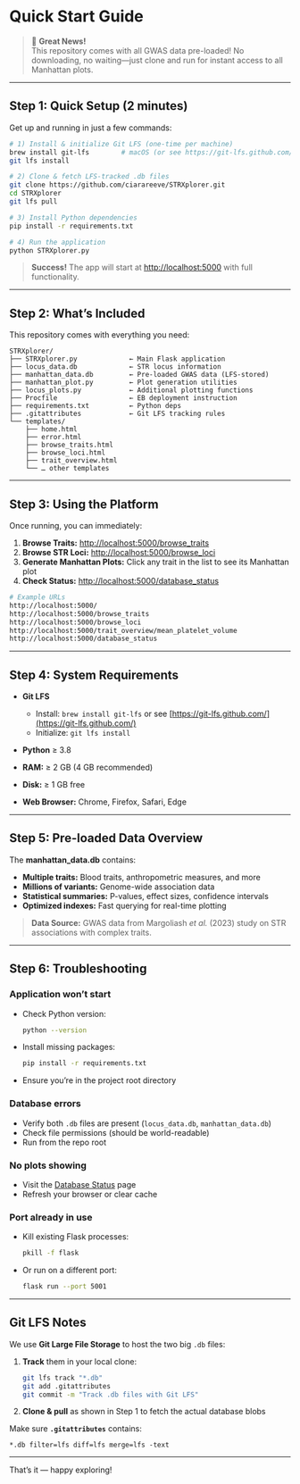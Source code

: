 
# Quick Start Guide

> 🎉 **Great News!**  
> This repository comes with all GWAS data pre-loaded! No downloading, no waiting—just clone and run for instant access to all Manhattan plots.

---

## Step 1: Quick Setup (2 minutes)

Get up and running in just a few commands:

```bash
# 1) Install & initialize Git LFS (one-time per machine)
brew install git-lfs        # macOS (or see https://git-lfs.github.com/)
git lfs install

# 2) Clone & fetch LFS-tracked .db files
git clone https://github.com/ciarareeve/STRXplorer.git
cd STRXplorer
git lfs pull

# 3) Install Python dependencies
pip install -r requirements.txt

# 4) Run the application
python STRXplorer.py
````

> **Success!**
> The app will start at [http://localhost:5000](http://localhost:5000) with full functionality.

---

## Step 2: What’s Included

This repository comes with everything you need:

```
STRXplorer/
├── STRXplorer.py             ← Main Flask application
├── locus_data.db             ← STR locus information
├── manhattan_data.db         ← Pre-loaded GWAS data (LFS-stored)
├── manhattan_plot.py         ← Plot generation utilities
├── locus_plots.py            ← Additional plotting functions
├── Procfile                  ← EB deployment instruction
├── requirements.txt          ← Python deps
├── .gitattributes            ← Git LFS tracking rules
└── templates/
    ├── home.html
    ├── error.html
    ├── browse_traits.html
    ├── browse_loci.html
    ├── trait_overview.html
    └── … other templates
```

---

## Step 3: Using the Platform

Once running, you can immediately:

1. **Browse Traits:**
   [http://localhost:5000/browse\_traits](http://localhost:5000/browse_traits)
2. **Browse STR Loci:**
   [http://localhost:5000/browse\_loci](http://localhost:5000/browse_loci)
3. **Generate Manhattan Plots:**
   Click any trait in the list to see its Manhattan plot
4. **Check Status:**
   [http://localhost:5000/database\_status](http://localhost:5000/database_status)

```bash
# Example URLs
http://localhost:5000/
http://localhost:5000/browse_traits
http://localhost:5000/browse_loci
http://localhost:5000/trait_overview/mean_platelet_volume
http://localhost:5000/database_status
```

---

## Step 4: System Requirements

* **Git LFS**

  * Install: `brew install git-lfs` or see [https://git-lfs.github.com/](https://git-lfs.github.com/)
  * Initialize: `git lfs install`
* **Python** ≥ 3.8
* **RAM:** ≥ 2 GB (4 GB recommended)
* **Disk:** ≥ 1 GB free
* **Web Browser:** Chrome, Firefox, Safari, Edge

---

## Step 5: Pre-loaded Data Overview

The **manhattan\_data.db** contains:

* **Multiple traits:** Blood traits, anthropometric measures, and more
* **Millions of variants:** Genome-wide association data
* **Statistical summaries:** P-values, effect sizes, confidence intervals
* **Optimized indexes:** Fast querying for real-time plotting

> **Data Source:**
> GWAS data from Margoliash *et al.* (2023) study on STR associations with complex traits.

---

## Step 6: Troubleshooting

### Application won’t start

* Check Python version:

  ```bash
  python --version
  ```
* Install missing packages:

  ```bash
  pip install -r requirements.txt
  ```
* Ensure you’re in the project root directory

### Database errors

* Verify both `.db` files are present (`locus_data.db`, `manhattan_data.db`)
* Check file permissions (should be world-readable)
* Run from the repo root

### No plots showing

* Visit the [Database Status](/database_status) page
* Refresh your browser or clear cache

### Port already in use

* Kill existing Flask processes:

  ```bash
  pkill -f flask
  ```
* Or run on a different port:

  ```bash
  flask run --port 5001
  ```

---

## Git LFS Notes

We use **Git Large File Storage** to host the two big `.db` files:

1. **Track** them in your local clone:

   ```bash
   git lfs track "*.db"
   git add .gitattributes
   git commit -m "Track .db files with Git LFS"
   ```
2. **Clone & pull** as shown in Step 1 to fetch the actual database blobs

Make sure **`.gitattributes`** contains:

```gitattributes
*.db filter=lfs diff=lfs merge=lfs -text
```

---

That’s it — happy exploring!

